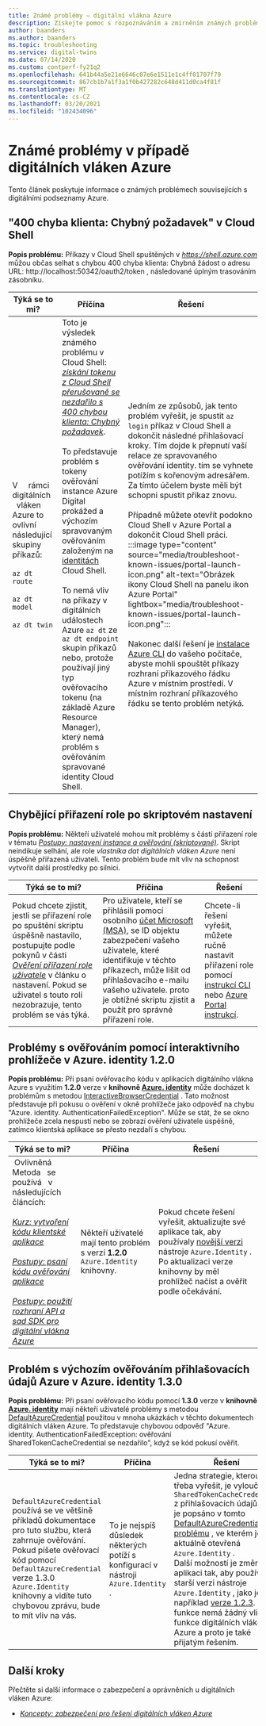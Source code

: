 ```yaml
---
title: Známé problémy – digitální vlákna Azure
description: Získejte pomoc s rozpoznáváním a zmírněním známých problémů s využitím digitálních vláken Azure.
author: baanders
ms.author: baanders
ms.topic: troubleshooting
ms.service: digital-twins
ms.date: 07/14/2020
ms.custom: contperf-fy21q2
ms.openlocfilehash: 641b44a5e21e6646c07e6e1511e1c4ff01707f79
ms.sourcegitcommit: 867cb1b7a1f3a1f0b427282c648d411d0ca4f81f
ms.translationtype: MT
ms.contentlocale: cs-CZ
ms.lasthandoff: 03/20/2021
ms.locfileid: "102434096"
---
```

# <a name="known-issues-in-azure-digital-twins"></a>Známé problémy v případě digitálních vláken Azure

Tento článek poskytuje informace o známých problémech souvisejících s digitálními podseznamy Azure.

## <a name="400-client-error-bad-request-in-cloud-shell"></a>"400 chyba klienta: Chybný požadavek" v Cloud Shell

**Popis problému:** Příkazy v Cloud Shell spuštěných v *https://shell.azure.com* můžou občas selhat s chybou 400 chyba klienta: Chybná žádost o adresu URL: http://localhost:50342/oauth2/token , následované úplným trasováním zásobníku.

| Týká se to mi? | Příčina | Řešení |
| --- | --- | --- |
| V &nbsp; &nbsp; rámci digitálních &nbsp; vláken Azure to ovlivní následující skupiny příkazů:<br><br>`az dt route`<br><br>`az dt model`<br><br>`az dt twin` | Toto je výsledek známého problému v Cloud Shell: [*získání tokenu z Cloud Shell přerušovaně se nezdařilo s 400 chybou klienta: Chybný požadavek*](https://github.com/Azure/azure-cli/issues/11749).<br><br>To představuje problém s tokeny ověřování instance Azure Digital prokážed a výchozím spravovaným ověřováním založeným na [identitách](../active-directory/managed-identities-azure-resources/overview.md) Cloud Shell. <br><br>To nemá vliv na příkazy v digitálních událostech Azure `az dt` ze `az dt endpoint` skupin příkazů nebo, protože používají jiný typ ověřovacího tokenu (na základě Azure Resource Manager), který nemá problém s ověřováním spravované identity Cloud Shell. | Jedním ze způsobů, jak tento problém vyřešit, je spustit `az login` příkaz v Cloud Shell a dokončit následné přihlašovací kroky. Tím dojde k přepnutí vaší relace ze spravovaného ověřování identity. tím se vyhnete potížím s kořenovým adresářem. Za tímto účelem byste měli být schopni spustit příkaz znovu.<br><br>Případně můžete otevřít podokno Cloud Shell v Azure Portal a dokončit Cloud Shell práci.<br>:::image type="content" source="media/troubleshoot-known-issues/portal-launch-icon.png" alt-text="Obrázek ikony Cloud Shell na panelu ikon Azure Portal" lightbox="media/troubleshoot-known-issues/portal-launch-icon.png":::<br><br>Nakonec další řešení je [instalace Azure CLI](/cli/azure/install-azure-cli) do vašeho počítače, abyste mohli spouštět příkazy rozhraní příkazového řádku Azure v místním prostředí. V místním rozhraní příkazového řádku se tento problém netýká. |


## <a name="missing-role-assignment-after-scripted-setup"></a>Chybějící přiřazení role po skriptovém nastavení

**Popis problému:** Někteří uživatelé mohou mít problémy s částí přiřazení role v tématu [*Postupy: nastavení instance a ověřování (skriptované)*](how-to-set-up-instance-scripted.md). Skript neindikuje selhání, ale role *vlastníka dat digitálních vláken Azure* není úspěšně přiřazená uživateli. Tento problém bude mít vliv na schopnost vytvořit další prostředky po silnici.

| Týká se to mi? | Příčina | Řešení |
| --- | --- | --- |
| Pokud chcete zjistit, jestli se přiřazení role po spuštění skriptu úspěšně nastavilo, postupujte podle pokynů v části [*Ověření přiřazení role uživatele*](how-to-set-up-instance-scripted.md#verify-user-role-assignment) v článku o nastavení. Pokud se uživatel s touto rolí nezobrazuje, tento problém se vás týká. | Pro uživatele, kteří se přihlásili pomocí osobního [účet Microsoft (MSA)](https://account.microsoft.com/account), se ID objektu zabezpečení vašeho uživatele, které identifikuje v těchto příkazech, může lišit od přihlašovacího e-mailu vašeho uživatele. proto je obtížné skriptu zjistit a použít pro správné přiřazení role. | Chcete-li řešení vyřešit, můžete ručně nastavit přiřazení role pomocí [instrukcí CLI](how-to-set-up-instance-cli.md#set-up-user-access-permissions) nebo [Azure Portal instrukcí](how-to-set-up-instance-portal.md#set-up-user-access-permissions). |

## <a name="issue-with-interactive-browser-authentication-on-azureidentity-120"></a>Problémy s ověřováním pomocí interaktivního prohlížeče v Azure. identity 1.2.0

**Popis problému:** Při psaní ověřovacího kódu v aplikacích digitálního vlákna Azure s využitím **1.2.0** verze v **knihovně [Azure. identity](/dotnet/api/azure.identity)** může docházet k problémům s metodou [InteractiveBrowserCredential](/dotnet/api/azure.identity.interactivebrowsercredential) . Tato možnost představuje při pokusu o ověření v okně prohlížeče jako odpověď na chybu "Azure. identity. AuthenticationFailedException". Může se stát, že se okno prohlížeče zcela nespustí nebo se zobrazí ověření uživatele úspěšně, zatímco klientská aplikace se přesto nezdaří s chybou.

| Týká se to mi? | Příčina | Řešení |
| --- | --- | --- |
| &nbsp;Ovlivněná &nbsp; Metoda &nbsp; se &nbsp; používá &nbsp; v &nbsp; &nbsp; následujících článcích:<br><br>[*Kurz: vytvoření kódu klientské aplikace*](tutorial-code.md)<br><br>[*Postupy: psaní kódu ověřování aplikace*](how-to-authenticate-client.md)<br><br>[*Postupy: použití rozhraní API a sad SDK pro digitální vlákna Azure*](how-to-use-apis-sdks.md) | Někteří uživatelé mají tento problém s verzí **1.2.0** `Azure.Identity` knihovny. | Pokud chcete řešení vyřešit, aktualizujte své aplikace tak, aby používaly [novější verzi](https://www.nuget.org/packages/Azure.Identity) nástroje `Azure.Identity` . Po aktualizaci verze knihovny by měl prohlížeč načíst a ověřit podle očekávání. |

## <a name="issue-with-default-azure-credential-authentication-on-azureidentity-130"></a>Problém s výchozím ověřováním přihlašovacích údajů Azure v Azure. identity 1.3.0

**Popis problému:** Při psaní ověřovacího kódu pomocí **1.3.0** verze v **knihovně [Azure. identity](/dotnet/api/azure.identity)** mají někteří uživatelé problémy s metodou [DefaultAzureCredential](/dotnet/api/azure.identity.defaultazurecredential) použitou v mnoha ukázkách v těchto dokumentech digitálních vláken Azure. To představuje chybovou odpověď "Azure. identity. AuthenticationFailedException: ověřování SharedTokenCacheCredential se nezdařilo", když se kód pokusí ověřit.

| Týká se to mi? | Příčina | Řešení |
| --- | --- | --- |
| `DefaultAzureCredential` používá se ve většině příkladů dokumentace pro tuto službu, která zahrnuje ověřování. Pokud píšete ověřovací kód pomocí `DefaultAzureCredential` verze 1.3.0 `Azure.Identity` knihovny a vidíte tuto chybovou zprávu, bude to mít vliv na vás. | To je nejspíš důsledek některých potíží s konfigurací v nástroji `Azure.Identity` . | Jedna strategie, kterou je třeba vyřešit, je vyloučit `SharedTokenCacheCredential` z přihlašovacích údajů, jak je popsáno v tomto [DefaultAzureCredential problému](https://github.com/Azure/azure-sdk/issues/1970) , ve kterém je aktuálně otevřená `Azure.Identity` .<br>Další možností je změnit aplikaci tak, aby používala starší verzi nástroje `Azure.Identity` , jako je například [verze 1.2.3](https://www.nuget.org/packages/Azure.Identity/1.2.3). Tato funkce nemá žádný vliv na funkce digitálních vláken Azure a proto je také přijatým řešením. |

## <a name="next-steps"></a>Další kroky

Přečtěte si další informace o zabezpečení a oprávněních u digitálních vláken Azure:
* [*Koncepty: zabezpečení pro řešení digitálních vláken Azure*](concepts-security.md)